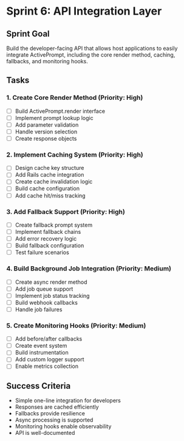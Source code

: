 # Sprint 6: API Integration Layer

## Sprint Goal
Build the developer-facing API that allows host applications to easily integrate ActivePrompt, including the core render method, caching, fallbacks, and monitoring hooks.

## Tasks

### 1. Create Core Render Method (Priority: High)
- [ ] Build ActivePrompt.render interface
- [ ] Implement prompt lookup logic
- [ ] Add parameter validation
- [ ] Handle version selection
- [ ] Create response objects

### 2. Implement Caching System (Priority: High)
- [ ] Design cache key structure
- [ ] Add Rails cache integration
- [ ] Create cache invalidation logic
- [ ] Build cache configuration
- [ ] Add cache hit/miss tracking

### 3. Add Fallback Support (Priority: High)
- [ ] Create fallback prompt system
- [ ] Implement fallback chains
- [ ] Add error recovery logic
- [ ] Build fallback configuration
- [ ] Test failure scenarios

### 4. Build Background Job Integration (Priority: Medium)
- [ ] Create async render method
- [ ] Add job queue support
- [ ] Implement job status tracking
- [ ] Build webhook callbacks
- [ ] Handle job failures

### 5. Create Monitoring Hooks (Priority: Medium)
- [ ] Add before/after callbacks
- [ ] Create event system
- [ ] Build instrumentation
- [ ] Add custom logger support
- [ ] Enable metrics collection

## Success Criteria
- Simple one-line integration for developers
- Responses are cached efficiently
- Fallbacks provide resilience
- Async processing is supported
- Monitoring hooks enable observability
- API is well-documented